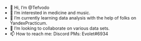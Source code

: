 - 👋 Hi, I’m @Tefvodo
- 👀 I’m interested in medicine and music.
- 🌱 I’m currently learning data analysis with the help of folks on YandexPracticum.
- 💞️ I’m looking to collaborate on various data sets.
- 📫 How to reach me: Discord PMs: Evolet#6934

<!---
Tefvodo/Tefvodo is a ✨ special ✨ repository because its `README.md` (this file) appears on your GitHub profile.
You can click the Preview link to take a look at your changes.
--->
